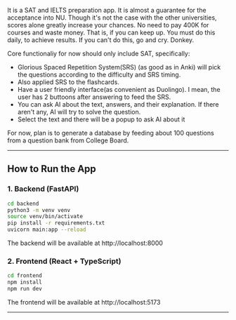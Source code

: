 It is a SAT and IELTS preparation app. It is almost a guarantee for the acceptance into NU. Though it's not the case with the other universities, scores alone greatly increase your chances. No need to pay 400K for courses and waste money. That is, if you can keep up. You must do this daily, to achieve results. If you can't do this, go and cry. Donkey.

Core functionaliy for now should only include SAT, specifically:
- Glorious Spaced Repetition System(SRS) (as good as in Anki) will pick the questions according to the difficulty and SRS timing.
- Also applied SRS to the flashcards.
- Have a user friendly interface(as convenient as Duolingo). I mean, the user has 2 buttoons after answering to feed the SRS.
- You can ask AI about the text, answers, and their explanation. If there aren't any, AI will try to solve the question.
- Select the text and there will be a popup to ask AI about it

For now, plan is to generate a database by feeding about 100 questions from a question bank from College Board.

---

## How to Run the App

### 1. Backend (FastAPI)

```bash
cd backend
python3 -m venv venv
source venv/bin/activate
pip install -r requirements.txt
uvicorn main:app --reload
```

The backend will be available at http://localhost:8000

### 2. Frontend (React + TypeScript)

```bash
cd frontend
npm install
npm run dev
```

The frontend will be available at http://localhost:5173

---